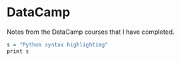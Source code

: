 # DataCamp

Notes from the DataCamp courses that I have completed.

```R
s = "Python syntax highlighting"
print s
```
